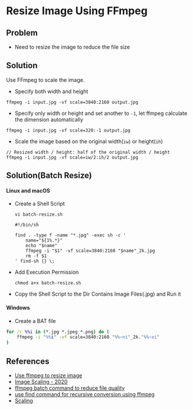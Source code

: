 # Resize Image Using FFmpeg

## Problem
* Need to resize the image to reduce the file size

## Solution
Use FFmpeg to scale the image.

* Specify both width and height

```
ffmpeg -i input.jpg -vf scale=3840:2160 output.jpg
```

* Specify only width or height and set another to `-1`, let ffmpeg calculate the dimension automatically

```
ffmpeg -i input.jpg -vf scale=320:-1 output.jpg
```

* Scale the image based on the original width(`iw`) or height(`ih`)

```
// Resized width / height: half of the original width / height
ffmpeg -i input.jpg -vf scale=iw/2:ih/2 output.jpg
```

## Solution(Batch Resize)
#### Linux and macOS
* Create a Shell Script

  ```
  vi batch-resize.sh
  ```

  ```
  #!/bin/sh

  find . -type f -name "*.jpg" -exec sh -c '
      name="${1%.*}"
      echo "$name"
      ffmpeg -i "$1" -vf scale=3840:2160 "$name"_2k.jpg
      rm -f $1
  ' find-sh {} \;
  ```

* Add Execution Permission

  `chmod a+x batch-resize.sh`

* Copy the Shell Script to the Dir Contains Image Files(.jpg) and Run it

#### Windows
* Create a BAT file

```bat
for /r %%i in (*.jpg *.jpeg *.png) do (
    ffmpeg -i "%%i" -vf scale=3840:2160 "%%~ni"_2k."%%~xi"
)
```

## References
* [Use ffmpeg to resize image](https://newbedev.com/use-ffmpeg-to-resize-image)
* [Image Scaling - 2020](https://www.bogotobogo.com/FFMpeg/ffmpeg_image_scaling_jpeg.php)
* [ffmpeg batch command to reduce file quality](https://unix.stackexchange.com/questions/609734/ffmpeg-batch-command-to-reduce-file-quality)
* [use find command for recursive conversion using ffmpeg](https://superuser.com/questions/1532996/use-find-command-for-recursive-conversion-using-ffmpeg)
* [Scaling](https://trac.ffmpeg.org/wiki/Scaling)
